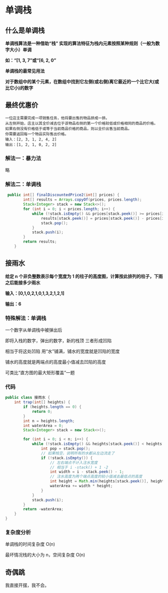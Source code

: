 # 单调栈



## 什么是单调栈

**单调栈算法是一种借助“栈” 实现的算法特征为栈内元素按照某种规则（一般为数字大小）单调**

**如：“[1, 3, 7”或“[6, 2, 0”**

**单调栈的最常见用法**

**对于数组中的某个元素，在数组中找到它左侧(或右侧)离它最近的一个比它大(或比它小)的数字**



## 最终优惠价

```
一位店主需要完成一项销售任务，他将要出售的物品排成一排。
从左侧开始，店主以其全价减去位于该物品右侧的第一个价格较低或价格相同的商品的价格。
如果右侧没有价格低于或等于当前商品价格的商品，则以全价出售当前商品。
你需要返回每一个物品实际售出价格。
输入：[2, 3, 1, 2, 4, 2]
输出：[1, 2, 1, 0, 2, 2]
```



### 解法一：暴力法

略



### 解法二：单调栈

```java
 public int[] finalDiscountedPrice2(int[] prices) {
        int[] results = Arrays.copyOf(prices, prices.length);
        Stack<Integer> stack = new Stack<>();
        for (int i = 0; i < prices.length; i++) {
            while (!stack.isEmpty() && prices[stack.peek()] >= prices[i]) {
                results[stack.peek()] = prices[stack.peek()] - prices[i];
                stack.pop();
            }
            stack.push(i);
        }
        return results;
    }
```





## 接雨水

**给定 n 个非负整数表示每个宽度为 1 的柱子的高度图，计算按此排列的柱子，下雨之后能接多少雨水**

**输入：[0,1,0,2,1,0,1,3,2,1,2,1]**

**输出：6**



### 特殊解法：单调栈

 一个数字从单调栈中被弹出后

即将入栈的数字，弹出的数字，新的栈顶 三者形成凹陷

相当于将这处凹陷 用“水”铺满，铺水的宽度就是凹陷的宽度

铺水的高度就是两端点的高度最小值减去凹陷的高度

可类比“直方图的最大矩形覆盖”一题



### 代码

```java
public class 接雨水 {
    int trap(int[] heights) {
        if (heights.length == 0) {
            return 0;
        }
        int n = heights.length;
        int waterArea = 0;
        Stack<Integer> stack = new Stack<>();

        for (int i = 0; i < n; i++) {
            while (!stack.isEmpty() && heights[stack.peek()] < heights[i]) {
                int pop = stack.pop();
                // 如果栈空，说明所有的水都从左边流走了
                if (!stack.isEmpty()) {
                    // 左右端点不计入注水宽度
                    // 相当于 i -stack() + 1 -2
                    int width = i - stack.peek() - 1;
                    // 注水高度为两个端点高度的较小值减去最低点的高度
                    int height = Math.min(heights[stack.peek()], heights[i]);
                    waterArea += width * height;
                }
            }
            stack.push(i);
        }
        return -waterArea;
    }
}

```



### 复杂度分析

单调栈的时间复杂度 O(n)

最坏情况栈的大小为 n，空间复杂度 O(n)





## 奇偶跳

我直接开摆，我不会。

